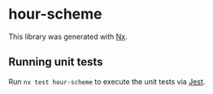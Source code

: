 # hour-scheme

This library was generated with [Nx](https://nx.dev).

## Running unit tests

Run `nx test hour-scheme` to execute the unit tests via [Jest](https://jestjs.io).
